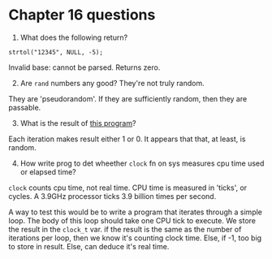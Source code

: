 # Chapter 16 questions

1. What does the following return?

`strtol("12345", NULL, -5);`

Invalid base: cannot be parsed. Returns zero.

2. Are `rand` numbers any good? They're not truly random.

They are 'pseudorandom'. If they are sufficiently random, then they are
passable.

3. What is the result of [this program](../../ex/randex.c)?

Each iteration makes result either 1 or 0. It appears that that, at least, is
random.

4. How write prog to det wheether `clock` fn on sys measures cpu time used or
   elapsed time?

`clock` counts cpu time, not real time. CPU time is measured in 'ticks', or
cycles. A 3.9GHz processor ticks 3.9 billion times per second.

A way to test this would be to write a program that iterates through a simple
loop. The body of this loop should take one CPU tick to execute. We store the
result in the `clock_t` var. if the result is the same as the number of
iterations per loop, then we know it's counting clock time. Else, if -1, too big
to store in result. Else, can deduce it's real time.
